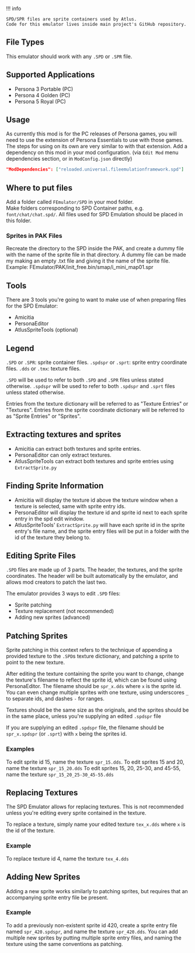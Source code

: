 !!! info

    SPD/SPR files are sprite containers used by Atlus.
    Code for this emulator lives inside main project's GitHub repository.  

## File Types

This emulator should work with any `.SPD` or `.SPR` file. 

## Supported Applications

- Persona 3 Portable (PC)  
- Persona 4 Golden (PC)  
- Persona 5 Royal (PC)  

## Usage

As currently this mod is for the PC releases of Persona games, you will need to use the extension of Persona Essentials to use with those games. The steps for using on its own are very similar to with that extension.
Add a dependency on this mod in your mod configuration. (via `Edit Mod` menu dependencies section, or in `ModConfig.json` directly)

```json
"ModDependencies": ["reloaded.universal.fileemulationframework.spd"]
```

## Where to put files

Add a folder called `FEmulator/SPD` in your mod folder.  
Make folders corresponding to SPD Container paths, e.g. `font/chat/chat.spd/`. All files used for SPD Emulation should be placed in this folder.

### Sprites in PAK Files

Recreate the directory to the SPD inside the PAK, and create a dummy file with the name of the sprite file in that directory. A dummy file can be made my making an empty .txt file and giving it the name of the sprite file.
Example: FEmulator/PAK/init_free.bin/smap/i_mini_map01.spr

## Tools

There are 3 tools you're going to want to make use of when preparing files for the SPD Emulator:

- Amicitia
- PersonaEditor
- AtlusSpriteTools (optional)

## Legend
`.SPD` or `.SPR`: sprite container files.
`.spdspr` or `.sprt`: sprite entry coordinate files.
`.dds` or `.tmx`: texture files.

`.SPD` will be used to refer to both `.SPD` and `.SPR` files unless stated otherwise.
`.spdspr` will be used to refer to both `.spdspr` and `.sprt` files unless stated otherwise.

Entries from the texture dictionary will be referred to as "Texture Entries" or "Textures".
Entries from the sprite coordinate dictionary will be referred to as "Sprite Entries" or "Sprites".

## Extracting textures and sprites
- Amicitia can extract both textures and sprite entries.
- PersonaEditor can only extract textures.
- AtlusSpriteTools can extract both textures and sprite entries using `ExtractSprite.py`

## Finding Sprite Information
- Amicitia will display the texture id above the texture window when a texture is selected, same with sprite entry ids.
- PersonaEditor will display the texture id and sprite id next to each sprite entry in the spd edit window.
- AtlusSpriteTools' `ExtractSprite.py` will have each sprite id in the sprite entry's file name, and the sprite entry files will be put in a folder with the id of the texture they belong to.

## Editing Sprite Files
`.SPD` files are made up of 3 parts. The header, the textures, and the sprite coordinates. The header will be built automatically by the emulator, and allows mod creators to patch the last two.

The emulator provides 3 ways to edit `.SPD` files:

- Sprite patching
- Texture replacement (not recommended)
- Adding new sprites (advanced)

## Patching Sprites
Sprite patching in this context refers to the technique of appending a provided texture to the `.SPD`s texture dictionary, and patching a sprite to point to the new texture.

After editing the texture containing the sprite you want to change, change the texture's filename to reflect the sprite id, which can be found using PersonaEditor. 
The filename should be `spr_x.dds` where `x` is the sprite id. You can even change multiple sprites with one texture, using underscores `_` to separate ids, and dashes `-` for ranges.

Textures should be the same size as the originals, and the sprites should be in the same place, unless you're supplying an edited `.spdspr` file

If you are supplying an edited `.spdspr` file, the filename should be `spr_x.spdspr` (or `.sprt`) with `x` being the sprites id.

### Examples
To edit sprite id 15, name the texture `spr_15.dds`.
To edit sprites 15 and 20, name the texture `spr_15_20.dds`
To edit sprites 15, 20, 25-30, and 45-55, name the texture `spr_15_20_25-30_45-55.dds`

## Replacing Textures
The SPD Emulator allows for replacing textures. This is not recommended unless you're editing every sprite contained in the texture.

To replace a texture, simply name your edited texture `tex_x.dds` where `x` is the id of the texture.

### Example
To replace texture id 4, name the texture `tex_4.dds`

## Adding New Sprites
Adding a new sprite works similarly to patching sprites, but requires that an accompanying sprite entry file be present.

### Example

To add a previously non-existent sprite id 420, create a sprite entry file named `spr_420.spdspr`, and name the texture `spr_420.dds`.
You can add multiple new sprites by putting multiple sprite entry files, and naming the texture using the same conventions as patching.
